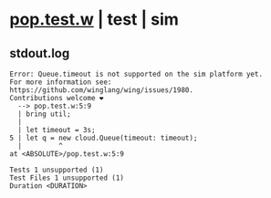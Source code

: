 # [pop.test.w](../../../../../../examples/tests/sdk_tests/queue/pop.test.w) | test | sim

## stdout.log
```log
Error: Queue.timeout is not supported on the sim platform yet.
For more information see: https://github.com/winglang/wing/issues/1980.
Contributions welcome ❤️
  --> pop.test.w:5:9
  | bring util;
  | 
  | let timeout = 3s;
5 | let q = new cloud.Queue(timeout: timeout);
  |         ^
at <ABSOLUTE>/pop.test.w:5:9
 
Tests 1 unsupported (1)
Test Files 1 unsupported (1)
Duration <DURATION>
```

